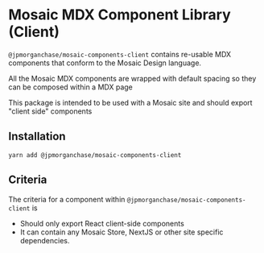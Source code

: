 # Mosaic MDX Component Library (Client)

`@jpmorganchase/mosaic-components-client` contains re-usable MDX components that conform to the Mosaic Design language.

All the Mosaic MDX components are wrapped with default spacing so they can be composed within a MDX page

This package is intended to be used with a Mosaic site and should export "client side" components

## Installation

`yarn add @jpmorganchase/mosaic-components-client`

## Criteria

The criteria for a component within `@jpmorganchase/mosaic-components-client` is

- Should only export React client-side components
- It can contain any Mosaic Store, NextJS or other site specific dependencies.
